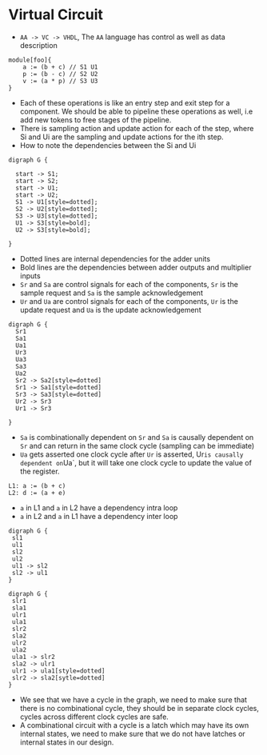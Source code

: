 # Virtual Circuit

- `AA -> VC -> VHDL`, The `AA` language has control as well as data description

```
module[foo]{
    a := (b + c) // S1 U1
    p := (b - c) // S2 U2
    v := (a * p) // S3 U3
}
```
- Each of these operations is like an entry step and exit step for a component. We should be able to pipeline these operations as well, i.e add new tokens to free stages of the pipeline. 
- There is sampling action and update action for each of the step, where Si and Ui are the sampling and update actions for the ith step.
- How to note the dependencies between the Si and Ui

```
digraph G {

  start -> S1;
  start -> S2;
  start -> U1;
  start -> U2;
  S1 -> U1[style=dotted];
  S2 -> U2[style=dotted];
  S3 -> U3[style=dotted];
  U1 -> S3[style=bold];
  U2 -> S3[style=bold];

}

```
- Dotted lines are internal dependencies for the adder units
- Bold lines are the dependencies between adder outputs and multiplier inputs
- `Sr` and `Sa` are control signals for each of the components, `Sr` is the sample request and `Sa` is the sample acknowledgement
- `Ur` and `Ua` are control signals for each of the components, `Ur` is the update request and `Ua` is the update acknowledgement

```
digraph G {
  Sr1
  Sa1
  Ua1
  Ur3
  Ua3
  Sa3
  Ua2
  Sr2 -> Sa2[style=dotted]
  Sr1 -> Sa1[style=dotted]
  Sr3 -> Sa3[style=dotted]
  Ur2 -> Sr3
  Ur1 -> Sr3

}

```

- `Sa` is combinationally dependent on `Sr` and `Sa` is causally dependent on `Sr` and can return in the same clock cycle (sampling can be immediate)
- `Ua` gets asserted one clock cycle after `Ur` is asserted, Ur` is causally dependent on `Ua`, but it will take one clock cycle to update the value of the register.

```
L1: a := (b + c)
L2: d := (a + e)
```
- `a` in L1 and `a` in L2 have a dependency intra loop
-  `a` in L2 and `a` in L1 have a dependency inter loop

```
digraph G {
 sl1
 ul1
 sl2
 ul2
 ul1 -> sl2
 sl2 -> ul1
}
```

```
digraph G {
 slr1
 sla1
 ulr1
 ula1
 slr2
 sla2
 ulr2
 ula2
 ula1 -> slr2
 sla2 -> ulr1
 ulr1 -> ula1[style=dotted]
 slr2 -> sla2[sytle=dotted]
}
```
- We see that we have a cycle in the graph, we need to make sure that there is no combinational cycle, they should be in separate clock cycles, cycles across different clock cycles are safe.
- A combinational circuit with a cycle is a latch which may have its own internal states, we need to make sure that we do not have latches or internal states in our design.
